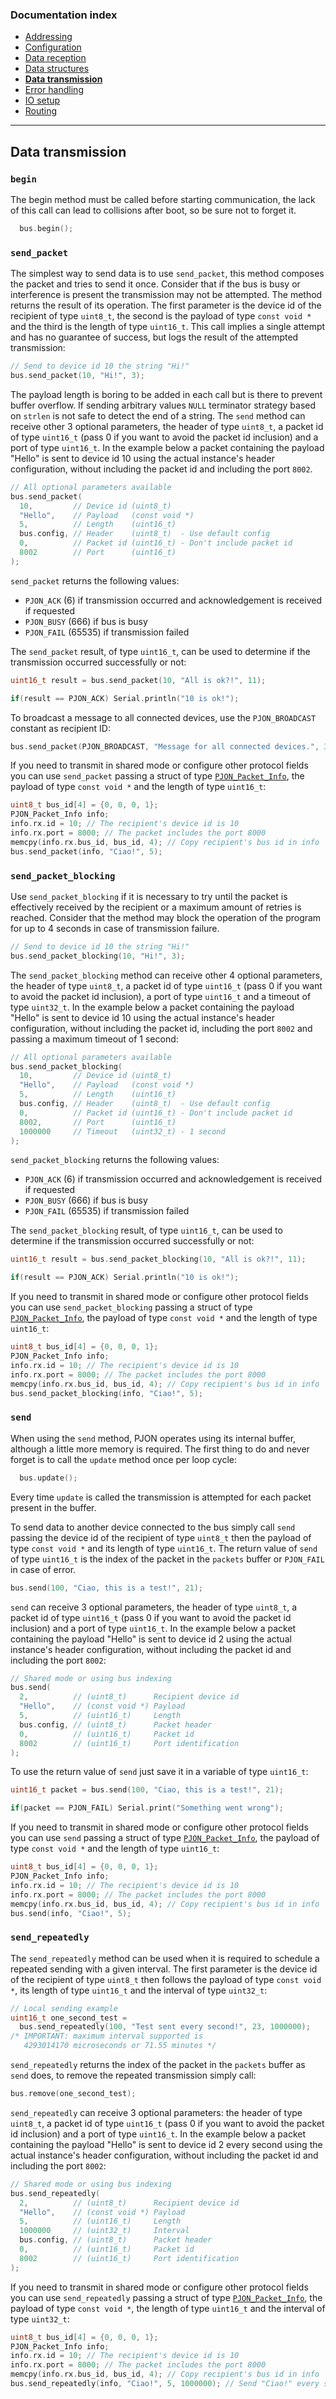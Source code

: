 
### Documentation index
- [Addressing](/documentation/addressing.md)
- [Configuration](/documentation/configuration.md)
- [Data reception](/documentation/data-reception.md)
- [Data structures](/documentation/data-structures.md)
- **[Data transmission](/documentation/data-transmission.md)**
- [Error handling](/documentation/error-handling.md)
- [IO setup](/documentation/io-setup.md)
- [Routing](/documentation/routing.md)

---

## Data transmission

### `begin`
The begin method must be called before starting communication, the lack of this call can lead to collisions after boot, so be sure not to forget it.
```cpp  
  bus.begin();
```

### `send_packet`
The simplest way to send data is to use `send_packet`, this method composes the packet and tries to send it once. Consider that if the bus is busy or interference is present the transmission may not be attempted. The method returns the result of its operation. The first parameter is the device id of the recipient of type `uint8_t`, the second is the payload of type `const void *` and the third is the length of type `uint16_t`. This call implies a single attempt and has no guarantee of success, but logs the result of the attempted transmission:
```cpp
// Send to device id 10 the string "Hi!"
bus.send_packet(10, "Hi!", 3);
```
The payload length is boring to be added in each call but is there to prevent buffer overflow. If sending arbitrary values `NULL` terminator strategy based on `strlen` is not safe to detect the end of a string. The `send` method can receive other 3 optional parameters, the header of type `uint8_t`, a packet id of type `uint16_t` (pass 0 if you want to avoid the packet id inclusion) and a port of type `uint16_t`. In the example below a packet containing the payload "Hello" is sent to device id 10 using the actual instance's header configuration, without including the packet id and including the port `8002`.
```cpp
// All optional parameters available
bus.send_packet(
  10,         // Device id (uint8_t)
  "Hello",    // Payload   (const void *)
  5,          // Length    (uint16_t)
  bus.config, // Header    (uint8_t)  - Use default config
  0,          // Packet id (uint16_t) - Don't include packet id
  8002        // Port      (uint16_t)
);
```

`send_packet` returns the following values:
- `PJON_ACK` (6) if transmission occurred and acknowledgement is received if requested
- `PJON_BUSY` (666) if bus is busy
- `PJON_FAIL` (65535) if transmission failed

The `send_packet` result, of type `uint16_t`, can be used to determine if the transmission occurred successfully or not:
```cpp
uint16_t result = bus.send_packet(10, "All is ok?!", 11);

if(result == PJON_ACK) Serial.println("10 is ok!");
```

To broadcast a message to all connected devices, use the `PJON_BROADCAST` constant as recipient ID:
```cpp
bus.send_packet(PJON_BROADCAST, "Message for all connected devices.", 34);
```

If you need to transmit in shared mode or configure other protocol fields you can use `send_packet` passing a struct of type [`PJON_Packet_Info`](/documentation/data-structures.md#pjon_packet_info), the payload of type `const void *` and the length of type `uint16_t`:
```cpp
uint8_t bus_id[4] = {0, 0, 0, 1};
PJON_Packet_Info info;
info.rx.id = 10; // The recipient's device id is 10
info.rx.port = 8000; // The packet includes the port 8000
memcpy(info.rx.bus_id, bus_id, 4); // Copy recipient's bus id in info
bus.send_packet(info, "Ciao!", 5);
```

### `send_packet_blocking`
Use `send_packet_blocking` if it is necessary to try until the packet is effectively received by the recipient or a maximum amount of retries is reached. Consider that the method may block the operation of the program for up to 4 seconds in case of transmission failure.

```cpp
// Send to device id 10 the string "Hi!"
bus.send_packet_blocking(10, "Hi!", 3);
```
The `send_packet_blocking` method can receive other 4 optional parameters, the header of type `uint8_t`, a packet id of type `uint16_t` (pass 0 if you want to avoid the packet id inclusion), a port of type `uint16_t` and a timeout of type `uint32_t`. In the example below a packet containing the payload "Hello" is sent to device id 10 using the actual instance's header configuration, without including the packet id, including the port `8002` and passing a maximum timeout of 1 second:
```cpp
// All optional parameters available
bus.send_packet_blocking(
  10,         // Device id (uint8_t)
  "Hello",    // Payload   (const void *)
  5,          // Length    (uint16_t)
  bus.config, // Header    (uint8_t)  - Use default config
  0,          // Packet id (uint16_t) - Don't include packet id
  8002,       // Port      (uint16_t)
  1000000     // Timeout   (uint32_t) - 1 second
);
```

`send_packet_blocking` returns the following values:
- `PJON_ACK` (6) if transmission occurred and acknowledgement is received if requested
- `PJON_BUSY` (666) if bus is busy
- `PJON_FAIL` (65535) if transmission failed

The `send_packet_blocking` result, of type `uint16_t`, can be used to determine if the transmission occurred successfully or not:
```cpp
uint16_t result = bus.send_packet_blocking(10, "All is ok?!", 11);

if(result == PJON_ACK) Serial.println("10 is ok!");
```

If you need to transmit in shared mode or configure other protocol fields you can use `send_packet_blocking` passing a struct of type [`PJON_Packet_Info`](/documentation/data-structures.md#pjon_packet_info), the payload of type `const void *` and the length of type `uint16_t`:
```cpp
uint8_t bus_id[4] = {0, 0, 0, 1};
PJON_Packet_Info info;
info.rx.id = 10; // The recipient's device id is 10
info.rx.port = 8000; // The packet includes the port 8000
memcpy(info.rx.bus_id, bus_id, 4); // Copy recipient's bus id in info
bus.send_packet_blocking(info, "Ciao!", 5);
```

### `send`

When using the `send` method, PJON operates using its internal buffer, although a little more memory is required. The first thing to do and never forget is to call the `update` method once per loop cycle:
```cpp  
  bus.update();
```
Every time `update` is called the transmission is attempted for each packet present in the buffer.

To send data to another device connected to the bus simply call `send` passing the device id of the recipient of type `uint8_t` then the payload of type `const void *` and its length of type `uint16_t`. The return value of `send` of type `uint16_t` is the index of the packet in the `packets` buffer or `PJON_FAIL` in case of error.
```cpp
bus.send(100, "Ciao, this is a test!", 21);
```
`send` can receive 3 optional parameters, the header of type `uint8_t`, a packet id of type `uint16_t` (pass 0 if you want to avoid the packet id inclusion) and a port of type `uint16_t`. In the example below a packet containing the payload "Hello" is sent to device id 2 using the actual instance's header configuration, without including the packet id and including the port `8002`:
```cpp
// Shared mode or using bus indexing
bus.send(
  2,          // (uint8_t)      Recipient device id
  "Hello",    // (const void *) Payload
  5,          // (uint16_t)     Length
  bus.config, // (uint8_t)      Packet header
  0,          // (uint16_t)     Packet id
  8002        // (uint16_t)     Port identification
);
```
To use the return value of `send` just save it in a variable of type `uint16_t`:
```cpp
uint16_t packet = bus.send(100, "Ciao, this is a test!", 21);

if(packet == PJON_FAIL) Serial.print("Something went wrong");
```

If you need to transmit in shared mode or configure other protocol fields you can use `send` passing a struct of type [`PJON_Packet_Info`](/documentation/data-structures.md#pjon_packet_info), the payload of type `const void *` and the length of type `uint16_t`:
```cpp
uint8_t bus_id[4] = {0, 0, 0, 1};
PJON_Packet_Info info;
info.rx.id = 10; // The recipient's device id is 10
info.rx.port = 8000; // The packet includes the port 8000
memcpy(info.rx.bus_id, bus_id, 4); // Copy recipient's bus id in info
bus.send(info, "Ciao!", 5);
```

### `send_repeatedly`
The `send_repeatedly` method can be used when it is required to schedule a repeated sending with a given interval. The first parameter is the device id of the recipient of type `uint8_t` then follows the payload of type `const void *`, its length of type `uint16_t` and the interval of type `uint32_t`:
```cpp
// Local sending example
uint16_t one_second_test =
  bus.send_repeatedly(100, "Test sent every second!", 23, 1000000);
/* IMPORTANT: maximum interval supported is
   4293014170 microseconds or 71.55 minutes */

```
`send_repeatedly` returns the index of the packet in the `packets` buffer as `send` does, to remove the repeated transmission simply call:
```cpp
bus.remove(one_second_test);
```
`send_repeatedly` can receive 3 optional parameters: the header of type `uint8_t`, a packet id of type `uint16_t` (pass 0 if you want to avoid the packet id inclusion) and a port of type `uint16_t`. In the example below a packet containing the payload "Hello" is sent to device id 2 every second using the actual instance's header configuration, without including the packet id and including the port `8002`:
```cpp
// Shared mode or using bus indexing
bus.send_repeatedly(
  2,          // (uint8_t)      Recipient device id
  "Hello",    // (const void *) Payload
  5,          // (uint16_t)     Length
  1000000     // (uint32_t)     Interval
  bus.config, // (uint8_t)      Packet header
  0,          // (uint16_t)     Packet id
  8002        // (uint16_t)     Port identification
);
```

If you need to transmit in shared mode or configure other protocol fields you can use `send_repeatedly` passing a struct of type [`PJON_Packet_Info`](/documentation/data-structures.md#pjon_packet_info), the payload of type `const void *`, the length of type `uint16_t` and the interval of type `uint32_t`:
```cpp
uint8_t bus_id[4] = {0, 0, 0, 1};
PJON_Packet_Info info;
info.rx.id = 10; // The recipient's device id is 10
info.rx.port = 8000; // The packet includes the port 8000
memcpy(info.rx.bus_id, bus_id, 4); // Copy recipient's bus id in info
bus.send_repeatedly(info, "Ciao!", 5, 1000000); // Send "Ciao!" every second
```
